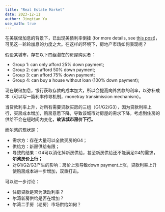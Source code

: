 ```yaml
---
title: "Real Estate Market"
date: 2023-12-11
author: Jingtian Yu
use_math: true
---
```


在美联储加息的背景下，已出现美债利率倒挂 (for more details, see [this post](https://yu-jingtian.github.io/yield-curve/))，可见这一轮轮加息的力度之大。在这样的环境下，房地产市场如何表现呢？

假设某城市，存在以下四组潜在的房屋购买者：
- Group 1: can only afford 25% down payment;
- Group 2: can afford 50% down payment;
- Group 3: can afford 75% down payment;
- Group 4: can buy a house without loan (100% down payment);

现在联储加息，银行获取存款的成本加大，所以会提高向外贷款的利率，以弥补成本（可以写一篇利率传导机制，monetray transimission mechanism）。

当贷款利率上升，对所有需要贷款买房的三组（G1/G2/G3），因为贷款利率上行，买房成本增加，购房意愿下降，导致该城市对房屋的需求下降，考虑到住房的供给不会在短时间内变化，**故该城市房价下行。**

而尔湾的现状是：
- 需求方：存在大量可以全款买房的G4；
- 供给方：新房供给有限；
- 导致的结果：G4可以消化掉新房供给，甚至新房供给还不能满足G4的需求，**尔湾房价上行；**
- 对G1/G2/G3产生的影响：房价上涨导致down payment上涨，贷款利率上升使购房成本进一步增加，双重打击。

可以进一步讨论：
- 住房贷款是否为活动利率？
- 尔湾新房供给是否在增加？
- 尔湾二手房（老房）市场供给如何？



